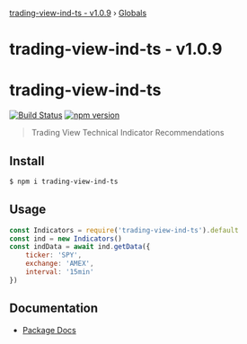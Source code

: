 [trading-view-ind-ts - v1.0.9](README.md) › [Globals](globals.md)

# trading-view-ind-ts - v1.0.9

# trading-view-ind-ts
[![Build Status](https://travis-ci.org/edmundpf/trading-view-ind-ts.svg?branch=master)](https://travis-ci.org/edmundpf/trading-view-ind-ts)
[![npm version](https://badge.fury.io/js/trading-view-ind-ts.svg)](https://badge.fury.io/js/trading-view-ind-ts)
> Trading View Technical Indicator Recommendations

## Install
``` bash
$ npm i trading-view-ind-ts
```

## Usage
``` javascript
const Indicators = require('trading-view-ind-ts').default
const ind = new Indicators()
const indData = await ind.getData({
	ticker: 'SPY',
	exchange: 'AMEX',
	interval: '15min'
})
```

## Documentation
* [Package Docs](docs/globals.md)
